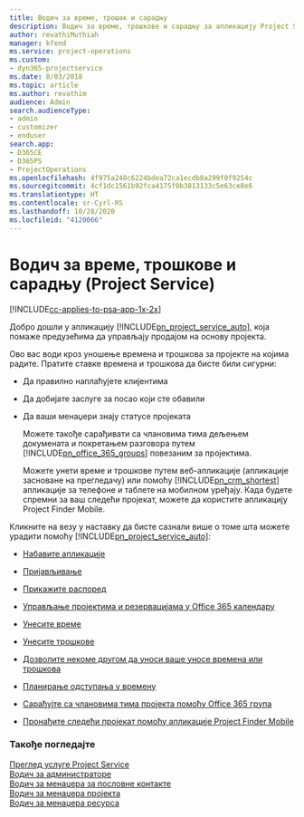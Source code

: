 ```yaml
---
title: Водич за време, трошак и сарадњу
description: Водич за време, трошкове и сарадњу за апликацију Project Service
author: revathiMuthiah
manager: kfend
ms.service: project-operations
ms.custom:
- dyn365-projectservice
ms.date: 8/03/2018
ms.topic: article
ms.author: revathim
audience: Admin
search.audienceType:
- admin
- customizer
- enduser
search.app:
- D365CE
- D365PS
- ProjectOperations
ms.openlocfilehash: 4f975a248c6224bdea72ca1ecdb8a299f0f9254c
ms.sourcegitcommit: 4cf1dc1561b92fca4175f0b3813133c5e63ce8e6
ms.translationtype: HT
ms.contentlocale: sr-Cyrl-RS
ms.lasthandoff: 10/28/2020
ms.locfileid: "4120066"
---
```

# <a name="time-expense-and-collaboration-guide-project-service"></a>Водич за време, трошкове и сарадњу (Project Service)

[!INCLUDE[cc-applies-to-psa-app-1x-2x](../includes/cc-applies-to-psa-app-1x-2x.md)]

Добро дошли у апликацију [!INCLUDE[pn_project_service_auto](../includes/pn-project-service-auto.md)], која помаже предузећима да управљају продајом на основу пројекта. 
  
 Ово вас води кроз уношење времена и трошкова за пројекте на којима радите. Пратите ставке времена и трошкова да бисте били сигурни:  
  
- Да правилно наплаћујете клијентима  
  
- Да добијате заслуге за посао који сте обавили  
  
- Да ваши менаџери знају статусе пројеката  
  
  Можете такође сарађивати са члановима тима дељењем докумената и покретањем разговора путем [!INCLUDE[pn_office_365_groups](../includes/pn-office-365-groups.md)] повезаним за пројектима.  
  
  Можете унети време и трошкове путем веб-апликације (апликације засноване на прегледачу) или помоћу [!INCLUDE[pn_crm_shortest](../includes/pn-crm-shortest.md)] апликације за телефоне и таблете на мобилном уређају. Када будете спремни за ваш следећи пројекат, можете да користите апликацију Project Finder Mobile.  
  
Кликните на везу у наставку да бисте сазнали више о томе шта можете урадити помоћу [!INCLUDE[pn_project_service_auto](../includes/pn-project-service-auto.md)]:  
  
-   [Набавите апликације](../psa/get-apps.md)  
  
-   [Пријављивање](../psa/sign-in.md)  
  
-   [Прикажите распоред](../psa/view-schedule.md)  
  
-   [Управљање пројектима и резервацијама у Office 365 календару](../psa/manage-project-bookings-office-365-calendar.md)  
  
-   [Унесите време](../psa/enter-time.md)  
  
-   [Унесите трошкове](../psa/enter-expenses.md)  
  
-   [Дозволите некоме другом да уноси ваше уносе времена или трошкова](../psa/allow-someone-else-enter-time-entry-expense.md)  
  
-   [Планирање одступања у времену](../psa/schedule-time-off.md)  
  
-   [Сарађујте са члановима тима пројекта помоћу Office 365 група](../psa/collaborate-project-team-members-office-365-groups.md)  
  
-   [Пронађите следећи пројекат помоћу апликације Project Finder Mobile](../psa/find-next-project-finder-mobile-app.md)  
  
### <a name="see-also"></a>Такође погледајте  
 [Преглед услуге Project Service](../psa/overview.md)   
 [Водич за администраторе](../psa/admin-guide.md)   
 [Водич за менаџера за пословне контакте](../psa/account-manager-guide.md)   
 [Водич за менаџера пројекта](../psa/project-manager-guide.md)   
 [Водич за менаџера ресурса](../psa/resource-manager-guide.md)   

